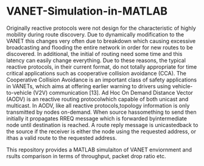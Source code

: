 # VANET-Simulation-in-MATLAB

Originally reactive protocols were not design for the characteristic of highly mobility during route discovery. Due to dynamically modification to the VANET this changes very often due to breakdown which causing excessive broadcasting and flooding the entire network in order for new routes to be discovered. In additional, the initial of routing need some time and this latency can easily change everything. Due to these reasons, the typical reactive protocols, in their current format, do not totally appropriate for time critical applications such as cooperative collision avoidance (CCA). The Cooperative Collision Avoidance is an important class of safety applications in VANETs, which aims at offering earlier warning to drivers using vehicle-to-vehicle (V2V) communication [13].
Ad Hoc On Demand Distance Vector (AODV) is an reactive routing protocolwhich capable of both unicast and multicast. In AODV, like all reactive protocols,topology information is only transmitted by nodes on-demand. When source hassomething to send then initially it propagates RREQ message which is forwarded byintermediate node until destination is reached. A route reply message is unicastedback to the source if the receiver is either the node using the requested address, or ithas a valid route to the requested address.

This repository provides a MATLAB simulaiton of VANET enviornment and rsults comparison in terms of throughput, packet drop ratio etc.
